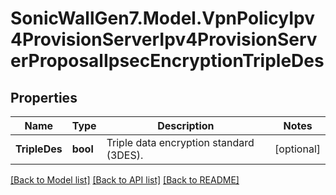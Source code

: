 # SonicWallGen7.Model.VpnPolicyIpv4ProvisionServerIpv4ProvisionServerProposalIpsecEncryptionTripleDes

## Properties

Name | Type | Description | Notes
------------ | ------------- | ------------- | -------------
**TripleDes** | **bool** | Triple data encryption standard (3DES). | [optional] 

[[Back to Model list]](../README.md#documentation-for-models) [[Back to API list]](../README.md#documentation-for-api-endpoints) [[Back to README]](../README.md)

